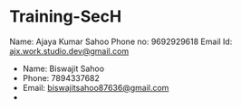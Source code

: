 # Training-SecH
Name: Ajaya Kumar Sahoo
Phone no: 9692929618
Email Id: ajx.work.studio.dev@gmail.com

- Name: Biswajit Sahoo
- Phone: 7894337682
- Email: biswajitsahoo87636@gmail.com
- 
